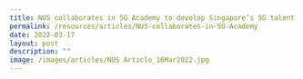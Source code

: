 ```yaml
---
title: NUS collaborates in 5G Academy to develop Singapore’s 5G talent pipeline
permalink: /resources/articles/NUS-collaborates-in-5G-Academy
date: 2022-03-17
layout: post
description: ""
image: /images/articles/NUS Article_16Mar2022.jpg
---
```

